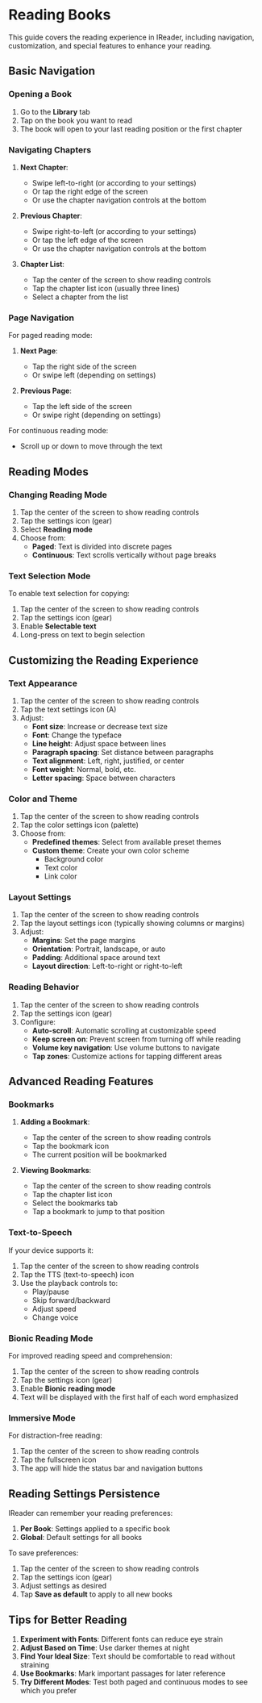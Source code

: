 # Reading Books

This guide covers the reading experience in IReader, including navigation, customization, and special features to enhance your reading.

## Basic Navigation

### Opening a Book

1. Go to the **Library** tab
2. Tap on the book you want to read
3. The book will open to your last reading position or the first chapter

### Navigating Chapters

1. **Next Chapter**: 
   - Swipe left-to-right (or according to your settings)
   - Or tap the right edge of the screen
   - Or use the chapter navigation controls at the bottom

2. **Previous Chapter**:
   - Swipe right-to-left (or according to your settings)
   - Or tap the left edge of the screen
   - Or use the chapter navigation controls at the bottom

3. **Chapter List**:
   - Tap the center of the screen to show reading controls
   - Tap the chapter list icon (usually three lines)
   - Select a chapter from the list

### Page Navigation

For paged reading mode:

1. **Next Page**:
   - Tap the right side of the screen
   - Or swipe left (depending on settings)

2. **Previous Page**:
   - Tap the left side of the screen
   - Or swipe right (depending on settings)

For continuous reading mode:

- Scroll up or down to move through the text

## Reading Modes

### Changing Reading Mode

1. Tap the center of the screen to show reading controls
2. Tap the settings icon (gear)
3. Select **Reading mode**
4. Choose from:
   - **Paged**: Text is divided into discrete pages
   - **Continuous**: Text scrolls vertically without page breaks

### Text Selection Mode

To enable text selection for copying:

1. Tap the center of the screen to show reading controls
2. Tap the settings icon (gear)
3. Enable **Selectable text**
4. Long-press on text to begin selection

## Customizing the Reading Experience

### Text Appearance

1. Tap the center of the screen to show reading controls
2. Tap the text settings icon (A)
3. Adjust:
   - **Font size**: Increase or decrease text size
   - **Font**: Change the typeface
   - **Line height**: Adjust space between lines
   - **Paragraph spacing**: Set distance between paragraphs
   - **Text alignment**: Left, right, justified, or center
   - **Font weight**: Normal, bold, etc.
   - **Letter spacing**: Space between characters

### Color and Theme

1. Tap the center of the screen to show reading controls
2. Tap the color settings icon (palette)
3. Choose from:
   - **Predefined themes**: Select from available preset themes
   - **Custom theme**: Create your own color scheme
     - Background color
     - Text color
     - Link color

### Layout Settings

1. Tap the center of the screen to show reading controls
2. Tap the layout settings icon (typically showing columns or margins)
3. Adjust:
   - **Margins**: Set the page margins
   - **Orientation**: Portrait, landscape, or auto
   - **Padding**: Additional space around text
   - **Layout direction**: Left-to-right or right-to-left

### Reading Behavior

1. Tap the center of the screen to show reading controls
2. Tap the settings icon (gear)
3. Configure:
   - **Auto-scroll**: Automatic scrolling at customizable speed
   - **Keep screen on**: Prevent screen from turning off while reading
   - **Volume key navigation**: Use volume buttons to navigate
   - **Tap zones**: Customize actions for tapping different areas

## Advanced Reading Features

### Bookmarks

1. **Adding a Bookmark**:
   - Tap the center of the screen to show reading controls
   - Tap the bookmark icon
   - The current position will be bookmarked

2. **Viewing Bookmarks**:
   - Tap the center of the screen to show reading controls
   - Tap the chapter list icon
   - Select the bookmarks tab
   - Tap a bookmark to jump to that position

### Text-to-Speech

If your device supports it:

1. Tap the center of the screen to show reading controls
2. Tap the TTS (text-to-speech) icon
3. Use the playback controls to:
   - Play/pause
   - Skip forward/backward
   - Adjust speed
   - Change voice

### Bionic Reading Mode

For improved reading speed and comprehension:

1. Tap the center of the screen to show reading controls
2. Tap the settings icon (gear)
3. Enable **Bionic reading mode**
4. Text will be displayed with the first half of each word emphasized

### Immersive Mode

For distraction-free reading:

1. Tap the center of the screen to show reading controls
2. Tap the fullscreen icon
3. The app will hide the status bar and navigation buttons

## Reading Settings Persistence

IReader can remember your reading preferences:

1. **Per Book**: Settings applied to a specific book
2. **Global**: Default settings for all books

To save preferences:

1. Tap the center of the screen to show reading controls
2. Tap the settings icon (gear)
3. Adjust settings as desired
4. Tap **Save as default** to apply to all new books

## Tips for Better Reading

1. **Experiment with Fonts**: Different fonts can reduce eye strain
2. **Adjust Based on Time**: Use darker themes at night
3. **Find Your Ideal Size**: Text should be comfortable to read without straining
4. **Use Bookmarks**: Mark important passages for later reference
5. **Try Different Modes**: Test both paged and continuous modes to see which you prefer 